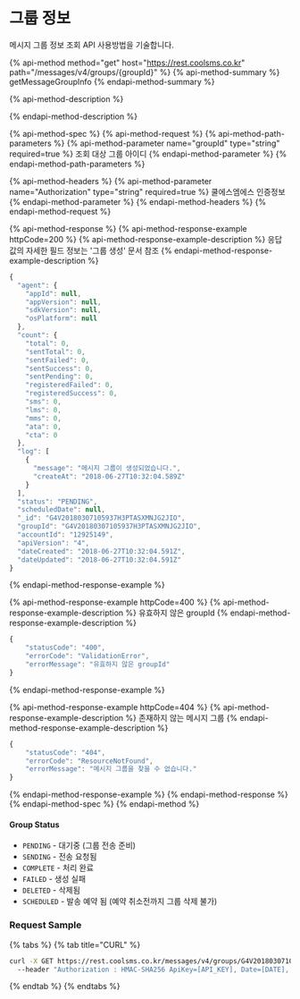 # 그룹 정보

메시지 그룹 정보 조회 API 사용방법을 기술합니다.

{% api-method method="get" host="https://rest.coolsms.co.kr" path="/messages/v4/groups/{groupId}" %}
{% api-method-summary %}
getMessageGroupInfo
{% endapi-method-summary %}

{% api-method-description %}

{% endapi-method-description %}

{% api-method-spec %}
{% api-method-request %}
{% api-method-path-parameters %}
{% api-method-parameter name="groupId" type="string" required=true %}
조회 대상 그룹 아이디
{% endapi-method-parameter %}
{% endapi-method-path-parameters %}

{% api-method-headers %}
{% api-method-parameter name="Authorization" type="string" required=true %}
쿨에스엠에스 인증정보
{% endapi-method-parameter %}
{% endapi-method-headers %}
{% endapi-method-request %}

{% api-method-response %}
{% api-method-response-example httpCode=200 %}
{% api-method-response-example-description %}
응답 값의 자세한 필드 정보는 '그룹 생성' 문서 참조
{% endapi-method-response-example-description %}

```javascript
{
  "agent": {
    "appId": null,
    "appVersion": null,
    "sdkVersion": null,
    "osPlatform": null
  },
  "count": {
    "total": 0,
    "sentTotal": 0,
    "sentFailed": 0,
    "sentSuccess": 0,
    "sentPending": 0,
    "registeredFailed": 0,
    "registeredSuccess": 0,
    "sms": 0,
    "lms": 0,
    "mms": 0,
    "ata": 0,
    "cta": 0
  },
  "log": [
    {
      "message": "메시지 그룹이 생성되었습니다.",
      "createAt": "2018-06-27T10:32:04.589Z"
    }
  ],
  "status": "PENDING",
  "scheduledDate": null,
  "_id": "G4V20180307105937H3PTASXMNJG2JIO",
  "groupId": "G4V20180307105937H3PTASXMNJG2JIO",
  "accountId": "12925149",
  "apiVersion": "4",
  "dateCreated": "2018-06-27T10:32:04.591Z",
  "dateUpdated": "2018-06-27T10:32:04.591Z"
}
```
{% endapi-method-response-example %}

{% api-method-response-example httpCode=400 %}
{% api-method-response-example-description %}
 유효하지 않은 groupId
{% endapi-method-response-example-description %}

```javascript
{
    "statusCode": "400",
    "errorCode": "ValidationError",
    "errorMessage": "유효하지 않은 groupId"
}
```
{% endapi-method-response-example %}

{% api-method-response-example httpCode=404 %}
{% api-method-response-example-description %}
존재하지 않는 메시지 그룹
{% endapi-method-response-example-description %}

```javascript
{
    "statusCode": "404",
    "errorCode": "ResourceNotFound",
    "errorMessage": "메시지 그룹을 찾을 수 없습니다."
}
```
{% endapi-method-response-example %}
{% endapi-method-response %}
{% endapi-method-spec %}
{% endapi-method %}

#### Group Status

* `PENDING` - 대기중 \(그룹 전송 준비\)
* `SENDING` - 전송 요청됨
* `COMPLETE` - 처리 완료
* `FAILED` - 생성 실패
* `DELETED` - 삭제됨
* `SCHEDULED` - 발송 예약 됨 \(예약 취소전까지 그룹 삭제 불가\)

### Request Sample

{% tabs %}
{% tab title="CURL" %}
```bash
curl -X GET https://rest.coolsms.co.kr/messages/v4/groups/G4V20180307105937H3PTASXMNJG2JIO
  --header "Authorization : HMAC-SHA256 ApiKey=[API_KEY], Date=[DATE], Salt=[UNIQID], Signature= [SIGNATURE]" \
```
{% endtab %}
{% endtabs %}

